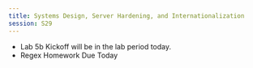 ```yaml
---
title: Systems Design, Server Hardening, and Internationalization
session: S29
---
```


* Lab 5b Kickoff will be in the lab period today.
* Regex Homework Due Today
